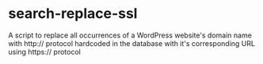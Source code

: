 # search-replace-ssl
A script to replace all occurrences of a WordPress website's domain name with http:// protocol hardcoded in the database with it's corresponding URL using https:// protocol
